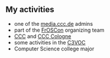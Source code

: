 ## My activities

* one of the [media.ccc.de](https://media.ccc.de/) admins
* part of the [FrOSCon](https://froscon.org/) organizing team
* [CCC](https://www.ccc.de/en/) and [CCC Cologne](https://koeln.ccc.de/)
* some activities in the [C3VOC](https://c3voc.de/)
* Computer Science college major
